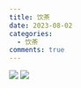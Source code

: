 ```yaml
---
title: 饮茶
date: 2023-08-02
categories:
  - 饮茶
comments: true
---
```




<!-- more -->



<div class="inline-img-2">
    <img class="no-glb" src="https://cdn.jsdelivr.net/gh/yiyifengheju/picbed@main/hc/20230718_20230718_DSCF4799_1.webp">
    <img class="no-glb" src="https://cdn.jsdelivr.net/gh/yiyifengheju/picbed@main/hc/20230718_20230718_DSCF4808.webp">
</div>

